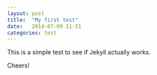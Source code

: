```yaml
---
layout: post
title:  "My first test"
date:   2014-07-09 11:51
categories: test
---
```


This is a simple test to see if Jekyll actually works.

Cheers!
